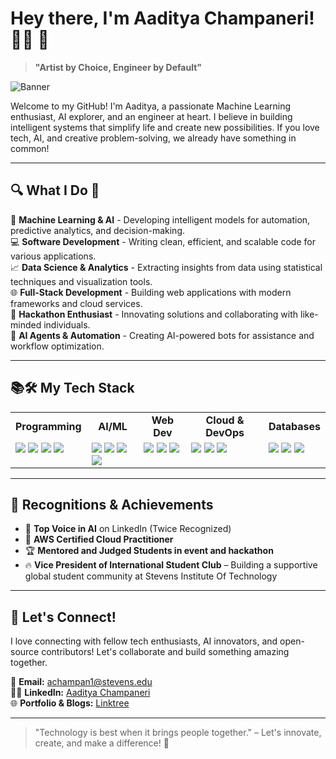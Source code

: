 # Hey there, I'm Aaditya Champaneri! 👨‍💻 👋

> **"Artist by Choice, Engineer by Default"**

![Banner](https://media.giphy.com/media/3otPorWLQJq5GmHRtu/giphy.gif)  


Welcome to my GitHub! I'm Aaditya, a passionate Machine Learning enthusiast, AI explorer, and an engineer at heart. I believe in building intelligent systems that simplify life and create new possibilities. If you love tech, AI, and creative problem-solving, we already have something in common!

---

## 🔍 What I Do 🌟

🔬 **Machine Learning & AI** - Developing intelligent models for automation, predictive analytics, and decision-making.  
💻 **Software Development** - Writing clean, efficient, and scalable code for various applications.  
📈 **Data Science & Analytics** - Extracting insights from data using statistical techniques and visualization tools.  
🌐 **Full-Stack Development** - Building web applications with modern frameworks and cloud services.  
🌟 **Hackathon Enthusiast** - Innovating solutions and collaborating with like-minded individuals.  
🤖 **AI Agents & Automation** - Creating AI-powered bots for assistance and workflow optimization.  

---

## 📚🛠️ My Tech Stack
<table>
<tr>
  <td align="center"><b>Programming</b></td>
  <td align="center"><b>AI/ML</b></td>
  <td align="center"><b>Web Dev</b></td>
  <td align="center"><b>Cloud & DevOps</b></td>
  <td align="center"><b>Databases</b></td>
</tr>
<tr>
  <td valign="top">
    <img src="https://img.shields.io/badge/Python-3776AB?style=for-the-badge&logo=python&logoColor=white" />
    <img src="https://img.shields.io/badge/C-00599C?style=for-the-badge&logo=c&logoColor=white" />
    <img src="https://img.shields.io/badge/C++-00599C?style=for-the-badge&logo=c%2B%2B&logoColor=white" />
    <img src="https://img.shields.io/badge/Go-00ADD8?style=for-the-badge&logo=go&logoColor=white" />
  </td>
  <td valign="top">
    <img src="https://img.shields.io/badge/TensorFlow-FF6F00?style=for-the-badge&logo=tensorflow&logoColor=white" />
    <img src="https://img.shields.io/badge/PyTorch-EE4C2C?style=for-the-badge&logo=pytorch&logoColor=white" />
    <img src="https://img.shields.io/badge/OpenAI-412991?style=for-the-badge&logo=openai&logoColor=white" />
    <img src="https://img.shields.io/badge/Hugging%20Face-F4A261?style=for-the-badge&logo=huggingface&logoColor=white" />
  </td>
  <td valign="top">
    <img src="https://img.shields.io/badge/Next.js-000000?style=for-the-badge&logo=next.js&logoColor=white" />
    <img src="https://img.shields.io/badge/Django-092E20?style=for-the-badge&logo=django&logoColor=white" />
    <img src="https://img.shields.io/badge/FastAPI-009688?style=for-the-badge&logo=fastapi&logoColor=white" />
  </td>
  <td valign="top">
    <img src="https://img.shields.io/badge/AWS-FF9900?style=for-the-badge&logo=amazonaws&logoColor=white" />
    <img src="https://img.shields.io/badge/Azure-0078D4?style=for-the-badge&logo=microsoftazure&logoColor=white" />
    <img src="https://img.shields.io/badge/GCP-4285F4?style=for-the-badge&logo=googlecloud&logoColor=white" />
  </td>
  <td valign="top">
    <img src="https://img.shields.io/badge/MySQL-4479A1?style=for-the-badge&logo=mysql&logoColor=white" />
    <img src="https://img.shields.io/badge/PostgreSQL-336791?style=for-the-badge&logo=postgresql&logoColor=white" />
    <img src="https://img.shields.io/badge/MongoDB-47A248?style=for-the-badge&logo=mongodb&logoColor=white" />
  </td>
</tr>
</table>

---

## 🌟 Recognitions & Achievements

- 💎 **Top Voice in AI** on LinkedIn (Twice Recognized)
- 💪 **AWS Certified Cloud Practitioner**
- 🏆 **Mentored and Judged Students in event and hackathon**  
- 🔥 **Vice President of International Student Club** – Building a supportive global student community at Stevens Institute Of Technology

---

## 💬 Let's Connect!

I love connecting with fellow tech enthusiasts, AI innovators, and open-source contributors! Let's collaborate and build something amazing together.

📧 **Email:** achampan1@stevens.edu  
👨‍🎓 **LinkedIn:** [Aaditya Champaneri](https://www.linkedin.com/in/aaditya-champaneri)  
🌐 **Portfolio & Blogs:** [Linktree](https://linktr.ee/aadii0408)

---

> "Technology is best when it brings people together." – Let's innovate, create, and make a difference! 🌟

